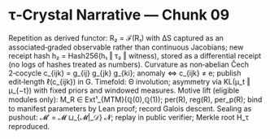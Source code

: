 # τ‑Crystal Narrative — Chunk 09

Repetition as derived functor: R₂ = ℱ(R₁) with ΔS captured as an associated‑graded observable rather than continuous Jacobians; new receipt hash h₂ = Hash256(h₁ ‖ τ₂ ‖ witness), stored as a differential receipt (no logs of hashes treated as numbers).
Curvature as non‑abelian Čech 2‑cocycle c_{ijk} = g_{ij} g_{jk} g_{ki}; anomaly ⇔ c_{ijk} ≠ e; publish edit‑length ℓ(c_{ijk}) in G.
Timefold: Θ involution; asymmetry via KL(μ_t ‖ μ_{−t}) with fixed priors and windowed measures.
Motive lift (eligible modules only): M_R ∈ Ext¹_{MTM}(ℚ(0),ℚ(1)); per(R), reg(R), per_p(R); bind to manifest parameters by Lean proof; record Galois descent.
Sealing as pushout: 𝓜′ = 𝓜 ⊔_{𝓜|_𝒟} 𝓝; replay in public verifier; Merkle root H_τ reproduced.
